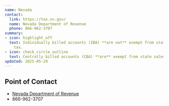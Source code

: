 ```yaml
---
name: Nevada
contact:
  link: https://tax.nv.gov/
  name: Nevada Department of Revenue
  phone: 866-962-3707
summary:
- icon: highlight_off
  text: Individually billed accounts (IBA) **are not** exempt from state sales
    tax.
- icon: check_circle_outline
  text: Centrally billed accounts (CBA) **are** exempt from state sales tax.
updated: 2025-05-29
---
```


## Point of Contact
- [Nevada Department of Revenue](https://tax.nv.gov/)
- 866-962-3707
